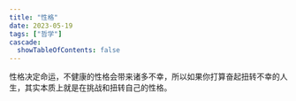```yaml
---
title: "性格"
date: 2023-05-19
tags: ["哲学"]
cascade:
  showTableOfContents: false
---
```

性格决定命运，不健康的性格会带来诸多不幸，所以如果你打算奋起扭转不幸的人生，其实本质上就是在挑战和扭转自己的性格。
